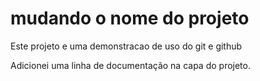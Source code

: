# mudando o nome do projeto

Este projeto e uma demonstracao de uso do git e github

Adicionei uma linha de documentação na capa do projeto.
